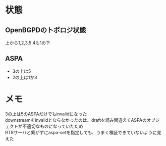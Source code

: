 # 状態
## OpenBGPDのトポロジ状態
上から1,2,3,5
4も1の下

## ASPA
- 3の上は5
- 2の上は1か3

# メモ
3の上は5のASPAだけでもinvalidになった
<br>
downstreamをinvalidとならなかったのは、draftを読み間違えてASPAのオブジェクトが不適切なものになっていたため
<br>
RTRサーバと繋がずにaspa-setを指定しても、うまく検証できていないように見えた